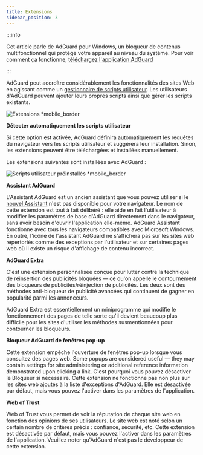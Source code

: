```yaml
---
title: Extensions
sidebar_position: 3
---
```


:::info

Cet article parle de AdGuard pour Windows, un bloqueur de contenus multifonctionnel qui protège votre appareil au niveau du système. Pour voir comment ça fonctionne, [téléchargez l'application AdGuard](https://agrd.io/download-kb-adblock)

:::

AdGuard peut accroître considérablement les fonctionnalités des sites Web en agissant comme un [gestionnaire de scripts utilisateur](/general/extensions.md). Les utilisateurs d'AdGuard peuvent ajouter leurs propres scripts ainsi que gérer les scripts existants.

![Extensions \*mobile_border](https://cdn.adtidy.org/content/kb/ad_blocker/windows/overview/userscripts.png)

**Détecter automatiquement les scripts utilisateur**

Si cette option est activée, AdGuard définira automatiquement les requêtes du navigateur vers les scripts utilisateur et suggérera leur installation. Sinon, les extensions peuvent être téléchargées et installées manuellement.

Les extensions suivantes sont installées avec AdGuard :

![Scripts utilisateur préinstallés \*mobile_border](https://cdn.adtidy.org/content/kb/ad_blocker/windows/overview/preinstalled-userscripts.png)

**Assistant AdGuard**

L'Assistant AdGuard est un ancien assistant que vous pouvez utiliser si le [nouvel Assistant](/adguard-for-windows/browser-assistant.md) n'est pas disponible pour votre navigateur. Le nom de cette extension est tout à fait délibéré : elle aide en fait l'utilisateur à modifier les paramètres de base d'AdGuard directement dans le navigateur, sans avoir besoin d'ouvrir l'application elle-même. AdGuard Assistant fonctionne avec tous les navigateurs compatibles avec Microsoft Windows. En outre, l'icône de l'assistant AdGuard ne s'affichera pas sur les sites web répertoriés comme des exceptions par l'utilisateur et sur certaines pages web où il existe un risque d'affichage de contenu incorrect.

**AdGuard Extra**

C'est une extension personnalisée conçue pour lutter contre la technique de réinsertion des publicités bloquées — ce qu'on appelle le contournement des bloqueurs de publicités/réinjection de publicités. Les deux sont des méthodes anti-bloqueur de publicité avancées qui continuent de gagner en popularité parmi les annonceurs.

AdGuard Extra est essentiellement un miniprogramme qui modifie le fonctionnement des pages de telle sorte qu'il devient beaucoup plus difficile pour les sites d'utiliser les méthodes susmentionnées pour contourner les bloqueurs.

**Bloqueur AdGuard de fenêtres pop-up**

Cette extension empêche l'ouverture de fenêtres pop-up lorsque vous consultez des pages web. Some popups are considered useful — they may contain settings for site administering or additional reference information demonstrated upon clicking a link. C'est pourquoi vous pouvez désactiver le Bloqueur si nécessaire. Cette extension ne fonctionne pas non plus sur les sites web ajoutés à la liste d'exceptions d'AdGuard. Elle est désactivée par défaut, mais vous pouvez l'activer dans les paramètres de l'application.

**Web of Trust**

Web of Trust vous permet de voir la réputation de chaque site web en fonction des opinions de ses utilisateurs. Le site web est noté selon un certain nombre de critères précis : confiance, sécurité, etc. Cette extension est désactivée par défaut, mais vous pouvez l'activer dans les paramètres de l'application. Veuillez noter qu'AdGuard n'est pas le développeur de cette extension.
